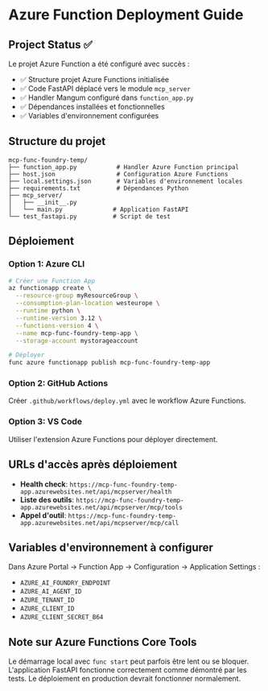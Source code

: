 # Azure Function Deployment Guide

## Project Status ✅

Le projet Azure Function a été configuré avec succès :

- ✅ Structure projet Azure Functions initialisée
- ✅ Code FastAPI déplacé vers le module `mcp_server`
- ✅ Handler Mangum configuré dans `function_app.py`
- ✅ Dépendances installées et fonctionnelles
- ✅ Variables d'environnement configurées

## Structure du projet

```
mcp-func-foundry-temp/
├── function_app.py           # Handler Azure Function principal
├── host.json                 # Configuration Azure Functions
├── local.settings.json       # Variables d'environnement locales
├── requirements.txt          # Dépendances Python
├── mcp_server/
│   ├── __init__.py
│   └── main.py              # Application FastAPI
└── test_fastapi.py          # Script de test
```

## Déploiement

### Option 1: Azure CLI
```bash
# Créer une Function App
az functionapp create \
  --resource-group myResourceGroup \
  --consumption-plan-location westeurope \
  --runtime python \
  --runtime-version 3.12 \
  --functions-version 4 \
  --name mcp-func-foundry-temp-app \
  --storage-account mystorageaccount

# Déployer
func azure functionapp publish mcp-func-foundry-temp-app
```

### Option 2: GitHub Actions
Créer `.github/workflows/deploy.yml` avec le workflow Azure Functions.

### Option 3: VS Code
Utiliser l'extension Azure Functions pour déployer directement.

## URLs d'accès après déploiement

- **Health check**: `https://mcp-func-foundry-temp-app.azurewebsites.net/api/mcpserver/health`
- **Liste des outils**: `https://mcp-func-foundry-temp-app.azurewebsites.net/api/mcpserver/mcp/tools`
- **Appel d'outil**: `https://mcp-func-foundry-temp-app.azurewebsites.net/api/mcpserver/mcp/call`

## Variables d'environnement à configurer

Dans Azure Portal → Function App → Configuration → Application Settings :

- `AZURE_AI_FOUNDRY_ENDPOINT`
- `AZURE_AI_AGENT_ID`
- `AZURE_TENANT_ID`
- `AZURE_CLIENT_ID`
- `AZURE_CLIENT_SECRET_B64`

## Note sur Azure Functions Core Tools

Le démarrage local avec `func start` peut parfois être lent ou se bloquer. L'application FastAPI fonctionne correctement comme démontré par les tests. Le déploiement en production devrait fonctionner normalement.
